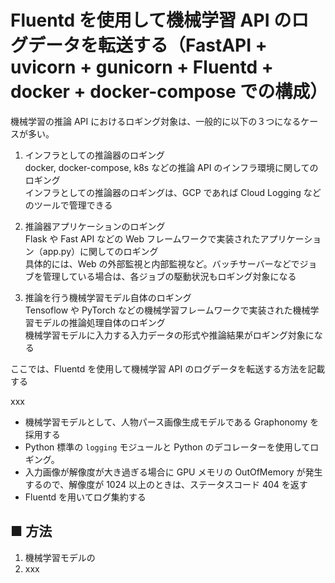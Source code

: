 # Fluentd を使用して機械学習 API のログデータを転送する（FastAPI + uvicorn + gunicorn + Fluentd + docker + docker-compose での構成）

機械学習の推論 API におけるロギング対象は、一般的に以下の３つになるケースが多い。

1. インフラとしての推論器のロギング<br>
    docker, docker-compose, k8s などの推論 API のインフラ環境に関してのロギング<br>
    インフラとしての推論器のロギングは、GCP であれば Cloud Logging などのツールで管理できる

1. 推論器アプリケーションのロギング<br>
    Flask や Fast API などの Web フレームワークで実装されたアプリケーション（app.py）に関してのロギング<br>
    具体的には、Web の外部監視と内部監視など。バッチサーバーなどでジョブを管理している場合は、各ジョブの駆動状況もロギング対象になる

1. 推論を行う機械学習モデル自体のロギング<br>
    Tensoflow や PyTorch などの機械学習フレームワークで実装された機械学習モデルの推論処理自体のロギング<br>
    機械学習モデルに入力する入力データの形式や推論結果がロギング対象になる

    
ここでは、Fluentd を使用して機械学習 API のログデータを転送する方法を記載する

xxx

- 機械学習モデルとして、人物パース画像生成モデルである Graphonomy を採用する
- Python 標準の `logging` モジュールと Python のデコレーターを使用してロギング。
- 入力画像が解像度が大き過ぎる場合に GPU メモリの OutOfMemory が発生するので、解像度が 1024 以上のときは、ステータスコード 404 を返す
- Fluentd を用いてログ集約する

## ■ 方法

1. 機械学習モデルの
1. xxx